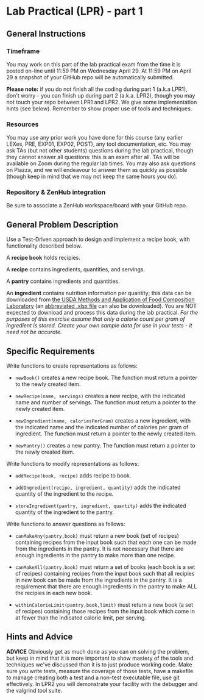 # Lab Practical (LPR) - part 1

## General Instructions

### Timeframe
You may work on this part of the lab practical exam from the time it is posted on-line until 11:59 PM on Wednesday April 29.  At 11:59 PM on April 29 a snapshot of your GitHub repo will be automatically submitted.

**Please note:** if you do not finish all the coding during part 1 (a.k.a LPR1), don't worry - you can finish up during part 2 (a.k.a. LPR2), though you may not touch your repo between LPR1 and LPR2.  We give some implementation hints (see below).  Remember to show proper use of tools and techniques.

### Resources
You may use any prior work you have done for this course (any earlier LEXes, PRE, EXP01, EXP02, POST), any tool documentation, etc.  You may ask TAs (but not other students) questions during the lab practical, though they cannot answer all questions: this is an exam after all.  TAs will be available on Zoom during the regular lab times.  You may also ask questions on Piazza, and we will endeavour to answer them as quickly as possible (though keep in mind that we may not keep the same hours you do).

### Repository & ZenHub integration
Be sure to associate a ZenHub workspace/board with your GitHub repo.

## General Problem Description

Use a Test-Driven approach to design and implement a recipe book, with functionality described below.

A **recipe book** holds recipies.

A **recipe** contains ingredients, quantities, and servings.

A **pantry** contains ingredients and quantities.

An **ingredient** contains nutrition information per quantity; this data can be downloaded from [the USDA Methods and Application of Food Composition Laboratory](https://www.ars.usda.gov/northeast-area/beltsville-md-bhnrc/beltsville-human-nutrition-research-center/methods-and-application-of-food-composition-laboratory/mafcl-site-pages/sr11-sr28/) (an [abbreviated .xlsx file](https://www.ars.usda.gov/ARSUserFiles/80400535/DATA/SR/sr28/dnload/sr28abxl.zip) can also be downloaded).  You are NOT expected to download and process this data during the lab practical.  *For the purposes of this exercise assume that only a calorie count per gram of ingredient is stored.  Create your own sample data for use in your tests - it need not be accurate.*

## Specific Requirements

Write functions to create representations as follows:

* `newBook()` creates a new recipe book. The function must return a pointer to the newly created item.

* `newRecipe(name, servings)` creates a new recipe, with the indicated name and number of servings. The function must return a pointer to the newly created item.

* `newIngredient(name, caloriesPerGram)` creates a new ingredient, with the indicated name and the indicated number of calories per gram of ingredient.  The function must return a pointer to the newly created item.

* `newPantry()` creates a new pantry. The function must return a pointer to the newly created item.

Write functions to modify representations as follows:

* `addRecipe(book, recipe)` adds recipe to book.

* `addIngredient(recipe, ingredient, quantity)` adds the indicated quantity of the ingredient to the recipe.

* `storeIngredient(pantry, ingredient, quantity)` adds the indicated quantity of the ingredient to the pantry.

Write functions to answer questions as follows:

* `canMakeAny(pantry,book)` must return a new book (set of recipes) containing recipes from the input book such that each one can be made from the ingredients in the pantry.  It is not necessary that there are enough ingredients in the pantry to make more than one recipe.

* `canMakeAll(pantry,book)` must return a set of books (each book is a set of recipes) containing recipes from the input book such that all recipies in new book can be made from the ingredients in the pantry.  It is a requirement that there are enough ingredients in the pantry to make ALL the recipies in each new book.

* `withinCalorieLimit(pantry,book,limit)` must return a new book (a set of recipes) containing those recipes from the input book which come in at fewer than the indicated calorie limit, per serving.

## Hints and Advice

**ADVICE** Obviously get as much done as you can on solving the problem, but keep in mind that it is more important to show mastery of the tools and techniques we've discussed than it is to just produce working code.  Make sure you write tests, measure the coverage of those tests, have a makefile to manage creating both a test and a non-test executable file, use git effectively.  In LPR2 you will demonstrate your facility with the debugger and the valgrind tool suite.
